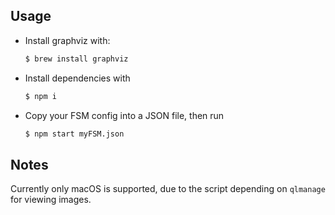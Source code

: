 ## Usage

* Install graphviz with:

  ```sh
  $ brew install graphviz
  ```

* Install dependencies with

  ```sh
  $ npm i
  ```

* Copy your FSM config into a JSON file, then run

  ```sh
  $ npm start myFSM.json
  ```

## Notes

Currently only macOS is supported, due to the script depending on `qlmanage` for viewing images.

